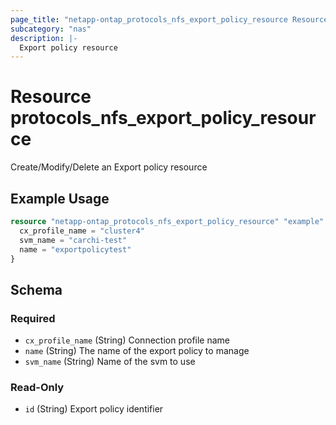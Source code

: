 ```yaml
---
page_title: "netapp-ontap_protocols_nfs_export_policy_resource Resource - terraform-provider-netapp-ontap"
subcategory: "nas"
description: |-
  Export policy resource
---
```


# Resource protocols_nfs_export_policy_resource

Create/Modify/Delete an Export policy resource

## Example Usage

```terraform
resource "netapp-ontap_protocols_nfs_export_policy_resource" "example" {
  cx_profile_name = "cluster4"
  svm_name = "carchi-test"
  name = "exportpolicytest"
}
``````

<!-- schema generated by tfplugindocs -->
## Schema

### Required

- `cx_profile_name` (String) Connection profile name
- `name` (String) The name of the export policy to manage
- `svm_name` (String) Name of the svm to use

### Read-Only

- `id` (String) Export policy identifier



